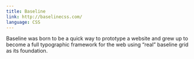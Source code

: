 ```yaml
---
title: Baseline
link: http://baselinecss.com/
language: CSS
---
```


Baseline was born to be a quick way to prototype a website and grew up to become a full typographic framework for the web using “real” baseline grid as its foundation.
